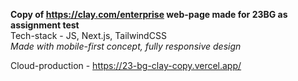 **Copy of https://clay.com/enterprise web-page made for 23BG as assignment test**  
Tech-stack - JS, Next.js, TailwindCSS  
*Made with mobile-first concept, fully responsive design*

Cloud-production - https://23-bg-clay-copy.vercel.app/
